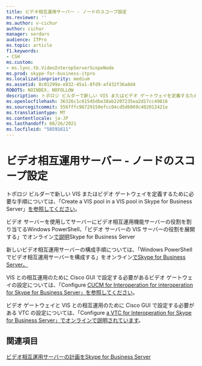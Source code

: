 ```yaml
---
title: ビデオ相互運用サーバー - ノードのスコープ設定
ms.reviewer: ''
ms.author: v-cichur
author: cichur
manager: serdars
audience: ITPro
ms.topic: article
f1.keywords:
- CSH
ms.custom:
- ms.lync.tb.VideoInteropServerScopeNode
ms.prod: skype-for-business-itpro
ms.localizationpriority: medium
ms.assetid: 8c01299a-e832-45a1-8fd9-af432f36a8d4
ROBOTS: NOINDEX, NOFOLLOW
description: トポロジ ビルダーで新しい VIS またはビデオ ゲートウェイを定義するために必要な手順については、「Create a VIS pool in the Skype for Business Server」を参照してください。
ms.openlocfilehash: 36326c1c61545dbe38ab2207235ea2d17cc49816
ms.sourcegitcommit: 556fffc96729150efcc04cd5d6069c402012421e
ms.translationtype: MT
ms.contentlocale: ja-JP
ms.lasthandoff: 08/26/2021
ms.locfileid: "58591611"
---
```

# <a name="video-interop-server---scope-the-node"></a>ビデオ相互運用サーバー - ノードのスコープ設定
 
トポロジ ビルダーで新しい VIS またはビデオ ゲートウェイを定義するために必要な手順については、「Create a VIS pool in a VIS pool in Skype for Business Server」[を参照してください](../../../deploy/deploy-video-interop-server/create-a-vis-pool.md)。
  
ビデオ サーバーを使用してサーバーにビデオ相互運用機能サーバーの役割を割り当てるWindows PowerShell、「ビデオ サーバーの VIS サーバーの役割を展開する」でオンライン[で説明](../../../deploy/deploy-video-interop-server/deploy-the-vis-server-role.md)Skype for Business Server
  
新しいビデオ相互運用サーバーの構成手順については、「Windows PowerShell でビデオ相互運用サーバーを構成する」をオンライン[でSkype for Business Server。](../../../deploy/deploy-video-interop-server/configure-the-vis.md)
  
 VIS との相互運用のために Cisco GUI で設定する必要があるビデオ ゲートウェイの設定については、「Configure [CUCM for Interoperation for interoperation for Skype for Business Server」を参照してください](../../../deploy/deploy-video-interop-server/configure-cucm-for-interoperation.md)。
  
 ビデオ ゲートウェイと VIS との相互運用のために Cisco GUI で設定する必要がある VTC の設定については、「Configure [a VTC for Interoperation for Skype for Business Server」でオンラインで説明されています](../../../deploy/deploy-video-interop-server/configure-a-vtc-for-interoperation.md)。
  
## <a name="see-also"></a>関連項目

[ビデオ相互運用サーバーの計画をSkype for Business Server](../../../plan-your-deployment/video-interop-server.md)
